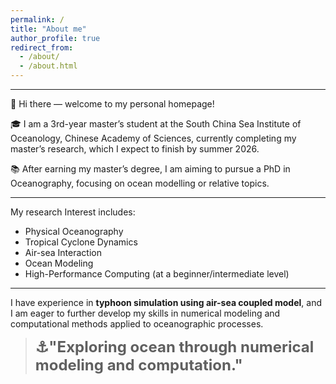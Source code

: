 ```yaml
---
permalink: /
title: "About me"
author_profile: true
redirect_from: 
  - /about/
  - /about.html
---
```


----

👋 Hi there — welcome to my personal homepage!

🎓 I am a 3rd-year master’s student at the South China Sea Institute of Oceanology, Chinese Academy of Sciences, currently completing my master’s research, which I expect to finish by summer 2026.

📚 After earning my master’s degree, I am aiming to pursue a PhD in Oceanography, focusing on ocean modelling or relative topics.

----
My research Interest includes:
- Physical Oceanography
- Tropical Cyclone Dynamics
- Air-sea Interaction
- Ocean Modeling
- High-Performance Computing (at a beginner/intermediate level)

----

I have experience in **typhoon simulation using air-sea coupled model**, and I am eager to further develop my skills in numerical modeling and computational methods applied to oceanographic processes.

>
> <strong><font size=5>⚓️"Exploring ocean through numerical modeling and computation."</font></strong>
>